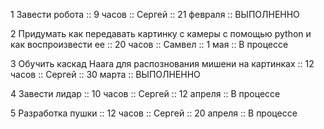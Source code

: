 1 Завести робота :: 9 часов :: Сергей :: 21 февраля :: ВЫПОЛНЕННО 

2 Придумать как передавать картинку с камеры с помощью python и как воспроизвести ее :: 20 часов :: Самвел :: 1 мая :: В процессе

3 Обучить каскад Haara для распознования мишени на картинках :: 12 часов :: Сергей :: 30 марта :: ВЫПОЛНЕННО 

4 Завести лидар :: 10 часов :: Сергей :: 12 апреля :: В процессе

5 Разработка пушки :: 12 часов :: Сергей :: 20 апреля :: В процессе


